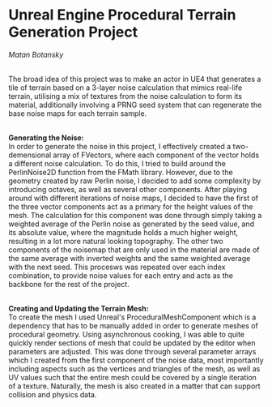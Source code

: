 <h1>Unreal Engine Procedural Terrain Generation Project</h1>
<em>Matan Botansky</em>
<br><br>

The broad idea of this project was to make an actor in UE4 that generates a tile of terrain based on a 3-layer noise calculation that mimics real-life terrain, utilising a mix of textures from the noise calculation to form its material, additionally involving a PRNG seed system that can regenerate the base noise maps for each terrain sample.
<br><br>

<b>Generating the Noise:</b>
<br>
	In order to generate the noise in this project, I effectively created a two-demensional array of FVectors, where each component of the vector holds a different noise calculation. To do this, I tried to build around the PerlinNoise2D function from the FMath library. However, due to the geometry created by raw Perlin noise, I decided to add some complexity by introducing octaves, as well as several other components. After playing around with different iterations of noise maps, I decided to have the first of the three vector components act as a primary for the height values of the mesh. The calculation for this component was done through simply taking a weighted average of the Perlin noise as generated by the seed value, and its absolute value, where the magnitude holds a much higher weight, resulting in a lot more natural looking topography. The other two components of the noisemap that are only used in the material are made of the same average with inverted weights and the same weighted average with the next seed. This procesws was repeated over each index combination, to provide noise values for each entry and acts as the backbone for the rest of the project.
<br><br>

<b>Creating and Updating the Terrain Mesh:</b>
<br>
	To create the mesh I used Unreal's ProceduralMeshComponent which is a dependency that has to be manually added in order to generate meshes of procedural geometry. Using asynchronous cooking, I was able to quite quickly render sections of mesh that could be updated by the editor when parameters are adjusted. This was done through several parameter arrays which I created from the first component of the noise data, most importantly including aspects such as the vertices and triangles of the mesh, as well as UV values such that the entire mesh could be covered by a single iteration of a texture. Naturally, the mesh is also created in a matter that can support collision and physics data. 
<br><br>
